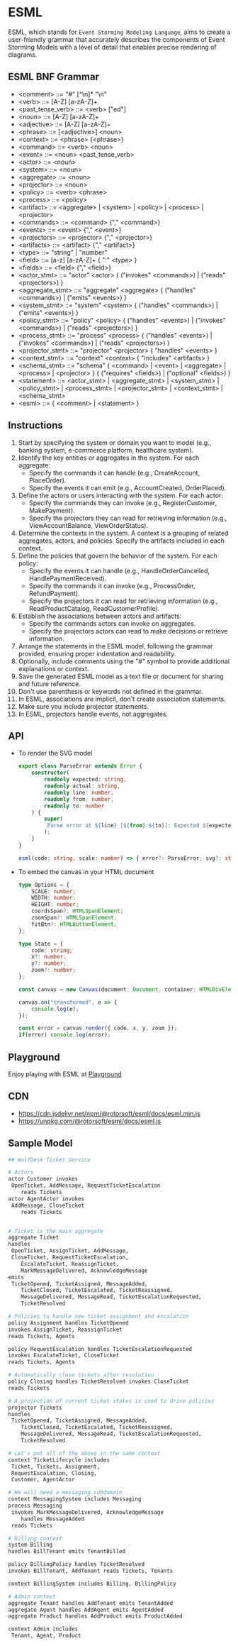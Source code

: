 # ESML

ESML, which stands for `Event Storming Modeling Language`, aims to create a user-friendly grammar that accurately describes the components of Event Storming Models with a level of detail that enables precise rendering of diagrams.

## ESML BNF Grammar

- <comment\> ::= "#" [^\\n]\* "\n"
- <verb\> ::= [A-Z] [a-zA-Z]+
- <past_tense_verb\> ::= <verb\> ["ed"]
- <noun\> ::= [A-Z] [a-zA-Z]+
- <adjective\> ::= [A-Z] [a-zA-Z]+
- <phrase\> ::= [<adjective\>] <noun\>
- <context\> ::= <phrase\> {<phrase\>}
- <command\> ::= <verb\> <noun\>
- <event\> ::= <noun\> <past_tense_verb\>
- <actor\> ::= <noun\>
- <system\> ::= <noun\>
- <aggregate\> ::= <noun\>
- <projector\> ::= <noun\>
- <policy\> ::= <verb\> <phrase\>
- <process\> ::= <policy\>
- <artifact\> ::= <aggregate\> | <system\> | <policy\> | <process\> | <projector\>
- <commands\> ::= <command\> {"," <command\>}
- <events\> ::= <event\> {"," <event\>}
- <projectors\> ::= <projector\> {"," <projector\>}
- <artifacts\> ::= <artifact\> {"," <artifact\>}
- <type\> ::= "string" | "number"
- <field\> ::= [a-z] [a-zA-Z]+ { ":" <type\> }
- <fields\> ::= <field\> {"," <field\>}
- <actor_stmt\> ::= "actor" <actor\> { ("invokes" <commands\>) | ("reads" <projectors\>) }
- <aggregate_stmt\> ::= "aggregate" <aggregate\> { ("handles" <commands\>) | ("emits" <events\>) }
- <system_stmt\> ::= "system" <system\> { ("handles" <commands\>) | ("emits" <events\>) }
- <policy_stmt\> ::= "policy" <policy\> { ("handles" <events\>) | ("invokes" <commands\>) | ("reads" <projectors\>) }
- <process_stmt\> ::= "process" <process\> { ("handles" <events\>) | ("invokes" <commands\>) | ("reads" <projectors\>) }
- <projector_stmt\> ::= "projector" <projector\> { "handles" <events\> }
- <context_stmt\> ::= "context" <context\> { "includes" <artifacts\> }
- <schema_stmt\> ::= "schema" { <command\> | <event\> | <aggregate\> | <process\> | <projector\> } { ("requires" <fields\>) | ("optional" <fields\>) }
- <statement\> ::= <actor_stmt\> | <aggregate_stmt\> | <system_stmt\> | <policy_stmt\> | <process_stmt\> | <projector_stmt\> | <context_stmt\> | <schema_stmt\>
- <esml\> ::= { <comment\> | <statement\> }

## Instructions

1. Start by specifying the system or domain you want to model (e.g., banking system, e-commerce platform, healthcare system).
2. Identify the key entities or aggregates in the system. For each aggregate:
   - Specify the commands it can handle (e.g., CreateAccount, PlaceOrder).
   - Specify the events it can emit (e.g., AccountCreated, OrderPlaced).
3. Define the actors or users interacting with the system. For each actor:
   - Specify the commands they can invoke (e.g., RegisterCustomer, MakePayment).
   - Specify the projectors they can read for retrieving information (e.g., ViewAccountBalance, ViewOrderStatus).
4. Determine the contexts in the system. A context is a grouping of related aggregates, actors, and policies. Specify the artifacts included in each context.
5. Define the policies that govern the behavior of the system. For each policy:
   - Specify the events it can handle (e.g., HandleOrderCancelled, HandlePaymentReceived).
   - Specify the commands it can invoke (e.g., ProcessOrder, RefundPayment).
   - Specify the projectors it can read for retrieving information (e.g., ReadProductCatalog, ReadCustomerProfile).
6. Establish the associations between actors and artifacts:
   - Specify the commands actors can invoke on aggregates.
   - Specify the projectors actors can read to make decisions or retrieve information.
7. Arrange the statements in the ESML model, following the grammar provided, ensuring proper indentation and readability.
8. Optionally, include comments using the "#" symbol to provide additional explanations or context.
9. Save the generated ESML model as a text file or document for sharing and future reference.
10. Don't use parenthesis or keywords not defined in the grammar.
11. In ESML, associations are implicit, don't create association statements.
12. Make sure you include projector statements.
13. In ESML, projectors handle events, not aggregates.

## API

- To render the SVG model

  ```typescript
  export class ParseError extends Error {
      constructor(
          readonly expected: string,
          readonly actual: string,
          readonly line: number,
          readonly from: number,
          readonly to: number
      ) {
          super(
          `Parse error at ${line} [${from}:${to}]: Expected ${expected} but got ${actual}`
          );
      }
  }

  esml(code: string, scale: number) => { error?: ParseError; svg?: string; width?: number; height?: number };
  ```

- To embed the canvas in your HTML document

  ```typescript
  type Options = {
      SCALE: number;
      WIDTH: number;
      HEIGHT: number;
      coordsSpan?: HTMLSpanElement;
      zoomSpan?: HTMLSpanElement;
      fitBtn?: HTMLButtonElement;
  };

  type State = {
      code: string;
      x?: number;
      y?: number;
      zoom?: number;
  };

  const canvas = new Canvas(document: Document, container: HTMLDivElement, options?: Options);

  canvas.on("transformed", e => {
      console.log(e);
  });

  const error = canvas.render({ code, x, y, zoom });
  if(error) console.log(error);
  ```

## Playground

Enjoy playing with ESML at [Playground](https://rotorsoft.github.io/esml/)

## CDN

- <https://cdn.jsdelivr.net/npm/@rotorsoft/esml/docs/esml.min.js>
- <https://unpkg.com/@rotorsoft/esml/docs/esml.js>

## Sample Model

```bash
## WolfDesk Ticket Service

# Actors
actor Customer invokes
 OpenTicket, AddMessage, RequestTicketEscalation
    reads Tickets
actor AgentActor invokes
 AddMessage, CloseTicket
    reads Tickets


# Ticket is the main aggregate
aggregate Ticket
handles
 OpenTicket, AssignTicket, AddMessage,
 CloseTicket, RequestTicketEscalation,
    EscalateTicket, ReassignTicket,
    MarkMessageDelivered, AcknowledgeMessage
emits
 TicketOpened, TicketAssigned, MessageAdded,
    TicketClosed, TicketEscalated, TicketReassigned,
    MessageDelivered, MessageRead, TicketEscalationRequested,
    TicketResolved

# Policies to handle new ticket assignment and escalation
policy Assignment handles TicketOpened
invokes AssignTicket, ReassignTicket
reads Tickets, Agents

policy RequestEscalation handles TicketEscalationRequested
invokes EscalateTicket, CloseTicket
reads Tickets, Agents

# Automatically close tickets after resolution
policy Closing handles TicketResolved invokes CloseTicket
reads Tickets

# A projection of current ticket states is used to drive policies
projector Tickets
handles
 TicketOpened, TicketAssigned, MessageAdded,
    TicketClosed, TicketEscalated, TicketReassigned,
    MessageDelivered, MessageRead, TicketEscalationRequested,
    TicketResolved

# Let's put all of the above in the same context
context TicketLifecycle includes
 Ticket, Tickets, Assignment,
 RequestEscalation, Closing,
 Customer, AgentActor

# We will need a messaging subdomain
context MessagingSystem includes Messaging
process Messaging
 invokes MarkMessageDelivered, AcknowledgeMessage
    handles MessageAdded
 reads Tickets

# Billing context
system Billing
handles BillTenant emits TenantBilled

policy BillingPolicy handles TicketResolved
invokes BillTenant, AddTenant reads Tickets, Tenants

context BillingSystem includes Billing, BillingPolicy

# Admin context
aggregate Tenant handles AddTenant emits TenantAdded
aggregate Agent handles AddAgent emits AgentAdded
aggregate Product handles AddProduct emits ProductAdded

context Admin includes
 Tenant, Agent, Product
```
